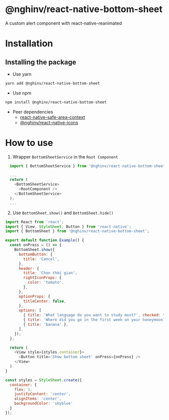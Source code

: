 
# @nghinv/react-native-bottom-sheet

A custom alert component with react-native-reanimated

# Installation

## Installing the package

* Use yarn

```sh
yarn add @nghinv/react-native-bottom-sheet
```

* Use npm

```sh
npm install @nghinv/react-native-bottom-sheet
```

* Peer dependencies 
	- [react-native-safe-area-context](https://github.com/th3rdwave/react-native-safe-area-context)
	- [@nghinv/react-native-icons](https://github.com/nghinv-software/react-native-icons)

# How to use

1. Wrapper `BottomSheetService` in the `Root Component`

```javascript
  import { BottomSheetService } from '@nghinv/react-native-bottom-sheet';

  ...
  return (
    <BottomSheetService>
      <RootComponent />
    </BottomSheetService>
  );
  ...
```

2. Use `BottomSheet.show()` and `BottomSheet.hide()`

```javascript
import React from 'react';
import { View, StyleSheet, Button } from 'react-native';
import { BottomSheet } from '@nghinv/react-native-bottom-sheet';

export default function Example() {
  const onPress = () => {
    BottomSheet.show({
      bottomButton: {
        title: 'Cancel',
      },
      header: {
        title: 'Chọn thời gian',
        rightIconProps: {
          color: 'tomato',
        },
      },
      optionProps: {
        titleCenter: false,
      },
      options: [
        { title: 'What language do you want to study most?', checked: false },
        { title: 'Where did you go in the first week on your honeymoon?', checked: true },
        { title: 'banana' },
      ],
    });
  };

  return (
    <View style={styles.container}>
      <Button title='Show bottom sheet' onPress={onPress} />
    </View>
  )
}

const styles = StyleSheet.create({
  container: {
    flex: 1,
    justifyContent: 'center',
    alignItems: 'center',
    backgroundColor: 'skyblue'
  }
});
```